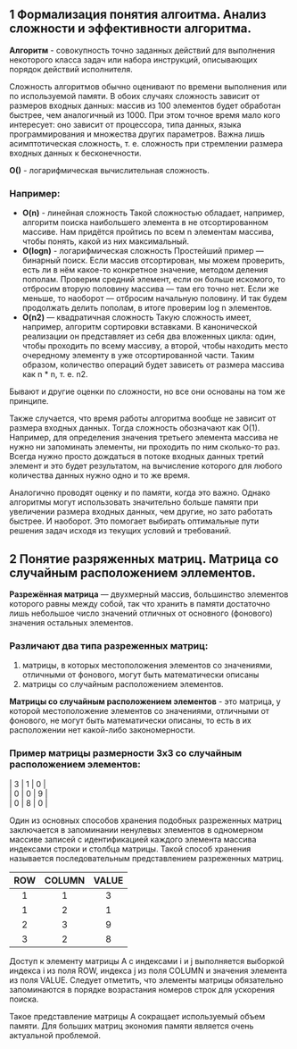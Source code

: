 ## 1 Формализация понятия алгоитма. Анализ сложности и эффективности алгоритма.

**Алгоритм** - совокупность точно заданных действий для выполнения некоторого класса задач или набора инструкций, описывающих порядок действий исполнителя.

Сложность алгоритмов обычно оценивают по времени выполнения или по используемой памяти. В обоих случаях сложность зависит от размеров входных данных: массив из 100 элементов будет обработан быстрее, чем аналогичный из 1000. При этом точное время мало кого интересует: оно зависит от процессора, типа данных, языка программирования и множества других параметров. Важна лишь асимптотическая сложность, т. е. сложность при стремлении размера входных данных к бесконечности.

**O()** - логарифмическая вычислительная сложность.

### Например:

- **O(n)** - линейная сложность
  Такой сложностью обладает, например, алгоритм поиска наибольшего элемента в не отсортированном массиве. Нам придётся пройтись по всем n элементам массива, чтобы понять, какой из них максимальный.
- **O(logn)** - логарифмическая сложность
  Простейший пример — бинарный поиск. Если массив отсортирован, мы можем проверить, есть ли в нём какое-то конкретное значение, методом деления пополам. Проверим средний элемент, если он больше искомого, то отбросим вторую половину массива — там его точно нет. Если же меньше, то наоборот — отбросим начальную половину. И так будем продолжать делить пополам, в итоге проверим log n элементов.
- **O(n2)** — квадратичная сложность
  Такую сложность имеет, например, алгоритм сортировки вставками. В канонической реализации он представляет из себя два вложенных цикла: один, чтобы проходить по всему массиву, а второй, чтобы находить место очередному элементу в уже отсортированной части. Таким образом, количество операций будет зависеть от размера массива как n * n, т. е. n2.

Бывают и другие оценки по сложности, но все они основаны на том же принципе.

Также случается, что время работы алгоритма вообще не зависит от размера входных данных. Тогда сложность обозначают как O(1). Например, для определения значения третьего элемента массива не нужно ни запоминать элементы, ни проходить по ним сколько-то раз. Всегда нужно просто дождаться в потоке входных данных третий элемент и это будет результатом, на вычисление которого для любого количества данных нужно одно и то же время.

Аналогично проводят оценку и по памяти, когда это важно. Однако алгоритмы могут использовать значительно больше памяти при увеличении размера входных данных, чем другие, но зато работать быстрее. И наоборот. Это помогает выбирать оптимальные пути решения задач исходя из текущих условий и требований.

## 2 Понятие разряженных матриц. Матрица со случайным расположением эллементов.

**Разрежённая матрица** — двухмерный массив, большинство элементов которого равны между собой, так что хранить в памяти достаточно лишь небольшое число значений отличных от основного (фонового) значения остальных элементов.

### Различают два типа разреженных матриц:

1. матрицы, в которых местоположения элементов со значениями, отличными от фонового, могут быть математически описаны
2. матрицы со случайным расположением элементов.

**Матрицы со случайным расположением элементов** - это матрица, у которой местоположение элементов со значениями, отличными от фонового, не могут быть математически описаны, то есть в их расположении нет какой-либо закономерности.

### Пример матрицы размерности 3x3 со случайным расположением элементов:

| 3 | 1 | 0 |\
| 0 | 0 | 9 |\
| 0 | 8 | 0 |

Один из основных способов хранения подобных разреженных матриц заключается в запоминании ненулевых элементов в одномерном массиве записей с идентификацией каждого элемента массива индексами строки и столбца матрицы. Такой способ хранения называется последовательным представлением разреженных матриц.

| ROW | COLUMN | VALUE |
| :-: | :----: | :---: |
| 1   | 1      | 3     |
| 1   | 2      | 1     |
| 2   | 3      | 9     |
| 3   | 2      | 8     |

Доступ к элементу матрицы A с индексами i и j выполняется выборкой индекса i из поля ROW, индекса j из поля COLUMN и значения элемента из поля VALUE. Следует отметить, что элементы матрицы обязательно запоминаются в порядке возрастания номеров строк для ускорения поиска.

Такое представление матрицы A сокращает используемый объем памяти. Для больших матриц экономия памяти является очень актуальной проблемой.
